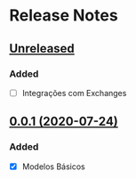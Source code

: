 # Release Notes

## [Unreleased](https://github.com/SierraTecnologia/Bancario/compare/0.0.1...master)

### Added
- [ ] Integrações com Exchanges

## [0.0.1 (2020-07-24)](https://github.com/SierraTecnologia/Bancario/compare/..0.0.1)

### Added
- [x] Modelos Básicos